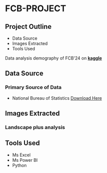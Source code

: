 # FCB-PROJECT
## Project Outline
- Data Source
- Images Extracted
- Tools Used
  
Data analysis demography of FCB'24 on **[kaggle](www.kaggle.com)**

## Data Source
### Primary Source of Data
- National Bureau of Statistics [Download Here](www.nigerianstat.gov.ng)

## Images Extracted
### Landscape plus analysis

## Tools Used

- Ms Excel 
- Ms Power BI
- Python

